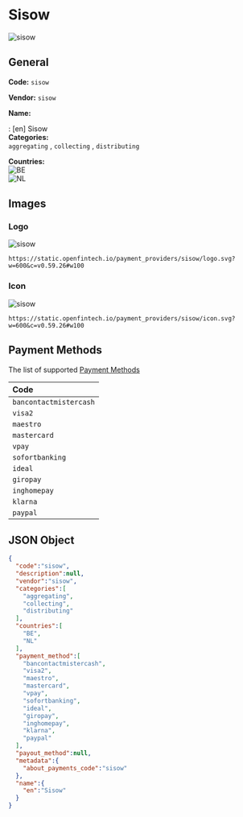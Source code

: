 
# Sisow 
![sisow](https://static.openfintech.io/payment_providers/sisow/logo.svg?w=600&c=v0.59.26#w100)  

## General 
 
**Code:** `sisow`  
 
**Vendor:** `sisow`  
 
**Name:**  
 
:	[en] Sisow  
**Categories:**  
`aggregating`  , `collecting`  , `distributing`  
 
**Countries:**  
![BE](https://cdnjs.cloudflare.com/ajax/libs/flag-icon-css/3.3.0/flags/4x3/BE.svg#w24)  
![NL](https://cdnjs.cloudflare.com/ajax/libs/flag-icon-css/3.3.0/flags/4x3/NL.svg#w24)  
 

## Images 

### Logo 
 
![sisow](https://static.openfintech.io/payment_providers/sisow/logo.svg?w=600&c=v0.59.26#w100)  

```
https://static.openfintech.io/payment_providers/sisow/logo.svg?w=600&c=v0.59.26#w100
```  

### Icon 
 
![sisow](https://static.openfintech.io/payment_providers/sisow/icon.svg?w=600&c=v0.59.26#w100)  

```
https://static.openfintech.io/payment_providers/sisow/icon.svg?w=600&c=v0.59.26#w100
```  

## Payment Methods 
 
The list of supported  [Payment Methods](#) 

|Code| 
|:---| 
|`bancontactmistercash` | 
|`visa2` | 
|`maestro` | 
|`mastercard` | 
|`vpay` | 
|`sofortbanking` | 
|`ideal` | 
|`giropay` | 
|`inghomepay` | 
|`klarna` | 
|`paypal` | 
 

## JSON Object 

```json
{
  "code":"sisow",
  "description":null,
  "vendor":"sisow",
  "categories":[
    "aggregating",
    "collecting",
    "distributing"
  ],
  "countries":[
    "BE",
    "NL"
  ],
  "payment_method":[
    "bancontactmistercash",
    "visa2",
    "maestro",
    "mastercard",
    "vpay",
    "sofortbanking",
    "ideal",
    "giropay",
    "inghomepay",
    "klarna",
    "paypal"
  ],
  "payout_method":null,
  "metadata":{
    "about_payments_code":"sisow"
  },
  "name":{
    "en":"Sisow"
  }
}
```  

